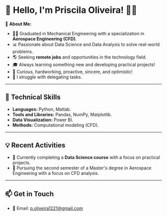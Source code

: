 # 🌟 Hello, I'm Priscila Oliveira! 👩‍💻  

🎯 **About Me:**  
- 👩‍🔬 Graduated in Mechanical Engineering with a specialization in **Aerospace Engineering (CFD)**.  
- 📊 Passionate about Data Science and Data Analysis to solve real-world problems.  
- 🌎 Seeking **remote jobs** and opportunities in the technology field.  
- 🎓 Always learning something new and developing practical projects!  
- 🎲 Curious, hardworking, proactive, sincere, and optimistic!  
- 🧩 I struggle with delegating tasks.  

---  

## 🚀 **Technical Skills**  
- **Languages:** Python, Matlab.  
- **Tools and Libraries:** Pandas, NumPy, Matplotlib.  
- **Data Visualization:** Power BI.  
- **Methods:** Computational modeling (CFD).  

---  

## 💡 **Recent Activities**  
- 🌟 Currently completing a **Data Science course** with a focus on practical projects.  
- 💪 Pursuing the second semester of a Master's degree in Aerospace Engineering with a focus on CFD analysis.  

---  

## 📫 **Get in Touch**  
- 📩 Email: [p.oliveira1221@gmail.com](mailto:p.oliveira1221@gmail.com)  
